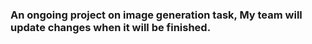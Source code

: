 <h3><b>An ongoing project on image generation task, My team will update changes when it will be finished.</b></h3>

